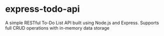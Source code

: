 # express-todo-api
A simple RESTful To-Do List API built using Node.js and Express. Supports full CRUD operations with in-memory data storage
